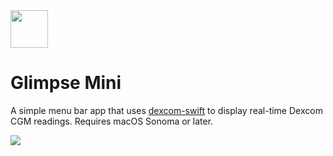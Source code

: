 <img src="https://github.com/kylebshr/GlimpseMini/assets/3526783/2c3e5c01-cda8-4e1b-999c-dba829b9833e" data-canonical-src="https://github.com/kylebshr/DexcomMenu/assets/3526783/2c3e5c01-cda8-4e1b-999c-dba829b9833e" width="60" />

# Glimpse Mini

A simple menu bar app that uses [dexcom-swift](http://github.com/kylebshr/dexcom-swift) to display real-time Dexcom CGM readings. Requires macOS Sonoma or later.

<a href="https://apps.apple.com/app/glimpse-mini/id6497405885"><img src="https://github.com/kylebshr/GlimpseMini/assets/3526783/d1b2e000-fa1a-4991-bbc7-d597f144fd59" /></a>
